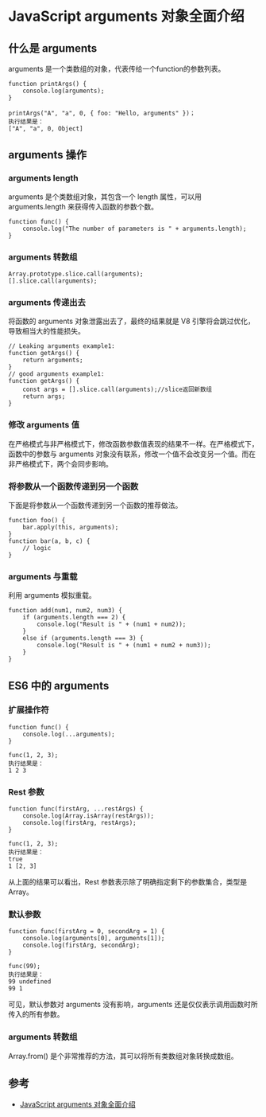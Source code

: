 # JavaScript arguments 对象全面介绍

## 什么是 arguments

arguments 是一个类数组的对象，代表传给一个function的参数列表。

```
function printArgs() {
    console.log(arguments);
}

printArgs("A", "a", 0, { foo: "Hello, arguments" })；
执行结果是：
["A", "a", 0, Object]
```
## arguments 操作

### arguments length

arguments 是个类数组对象，其包含一个 length 属性，可以用 arguments.length 来获得传入函数的参数个数。

```
function func() {
    console.log("The number of parameters is " + arguments.length);
}
```


### arguments 转数组

```
Array.prototype.slice.call(arguments);
[].slice.call(arguments);
```



### arguments 传递出去
将函数的 arguments 对象泄露出去了，最终的结果就是 V8 引擎将会跳过优化，导致相当大的性能损失。

```
// Leaking arguments example1:
function getArgs() {
    return arguments;
}
// good arguments example1:
function getArgs() {
    const args = [].slice.call(arguments);//slice返回新数组
    return args;
}

```
### 修改 arguments 值

在严格模式与非严格模式下，修改函数参数值表现的结果不一样。在严格模式下，函数中的参数与 arguments 对象没有联系，修改一个值不会改变另一个值。而在非严格模式下，两个会同步影响。

### 将参数从一个函数传递到另一个函数

下面是将参数从一个函数传递到另一个函数的推荐做法。

```
function foo() {
    bar.apply(this, arguments);
}
function bar(a, b, c) {
    // logic
}
```
### arguments 与重载

利用 arguments 模拟重载。

```
function add(num1, num2, num3) {
    if (arguments.length === 2) {
        console.log("Result is " + (num1 + num2));
    }
    else if (arguments.length === 3) {
        console.log("Result is " + (num1 + num2 + num3));
    }
}
```

## ES6 中的 arguments

### 扩展操作符

```
function func() {
    console.log(...arguments);
}

func(1, 2, 3);
执行结果是：
1 2 3
```

### Rest 参数

```
function func(firstArg, ...restArgs) {
    console.log(Array.isArray(restArgs));
    console.log(firstArg, restArgs);
}

func(1, 2, 3);
执行结果是：
true
1 [2, 3]
```
从上面的结果可以看出，Rest 参数表示除了明确指定剩下的参数集合，类型是 Array。

### 默认参数

```
function func(firstArg = 0, secondArg = 1) {
    console.log(arguments[0], arguments[1]);
    console.log(firstArg, secondArg);
}

func(99);
执行结果是：
99 undefined
99 1
```
可见，默认参数对 arguments 没有影响，arguments 还是仅仅表示调用函数时所传入的所有参数。


### arguments 转数组

Array.from() 是个非常推荐的方法，其可以将所有类数组对象转换成数组。



## 参考

- [JavaScript arguments 对象全面介绍](https://segmentfault.com/a/1190000007091243)







